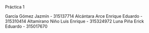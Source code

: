 Práctica 1

García Gómez Jazmín - 315137714
Alcántara Arce Enrique Eduardo - 315310414
Altamirano Niño Luis Enrique - 315324972
Luna Piña Erick Eduardo - 315017670
